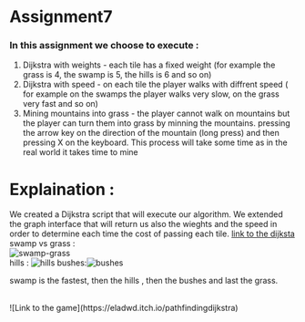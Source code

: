 # Assignment7

### In this assignment we choose to execute :
1. Dijkstra with weights - each tile has a fixed weight (for example the grass is 4, the swamp is 5, the hills is 6 and so on)
2. Dijkstra with speed - on each tile the player walks with diffrent speed ( for example on the swamps the player walks very slow, on the grass very fast and so on)
3. Mining mountains into grass - the player cannot walk on mountains but the player can turn them into grass by minning the mountains. pressing the arrow key on the direction of the mountain (long press) and then pressing X on the keyboard. This process will take some time as in the real world it takes time to mine

# Explaination :
We created a Dijkstra script that will execute our algorithm. We extended the graph interface that will return us also the wieghts and the speed in order to determine each time the cost of passing each tile.
[link to the dijksta](https://github.com/Development-of-computer-games/Assignment7/blob/main/Assets/Scripts/Dijkstra/Dijkstra.cs)
<br />
swamp vs grass : 
<br />
![swamp-grass](https://user-images.githubusercontent.com/57447482/144030687-5906109c-6816-4e62-8620-edb61d481945.png)
<br />
hills :
![hills](https://user-images.githubusercontent.com/57447482/144030039-a9ebe762-dcb2-478b-8fb7-ed431cfc8038.png)
bushes:![bushes](https://user-images.githubusercontent.com/57447482/144030049-b132a4d5-e2c4-4171-a152-cd9b81bac8fd.png)

swamp is the fastest, then the hills , then the bushes and last the grass.

<br />
![Link to the game](https://eladwd.itch.io/pathfindingdijkstra)

